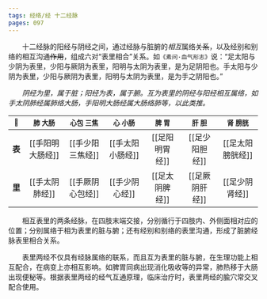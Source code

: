 ```yaml
---
tags: 经络/经 十二经脉
pages: 097
---
```

&emsp;&emsp;十二经脉的阳经与阴经之间，通过经脉与脏腑的<dfn>相互</dfn>属络~~关系~~，以及经别和别络的相互沟通~~作用~~，组成六对“表里相合”关系。如`《素问·血气形志》`说：“足太阳与少阴为表里，少阳与厥阴为表里，阳明与太阴为表里，是为足阴阳也。手太阳与少阴为表里，少阳与厥阴为表里，阳明与太阴为表里，是为手之阴阳也。”

&emsp;&emsp;<dfn>阴经为里，属于脏；阳经为表，属于腑。互为表里的阴经与阳经相互属络，如手太阴肺经属肺络大肠，手阳明大肠经属大肠络肺等，以此类推。</dfn>

|<small>🐯</small>|<small>肺 大肠</small>|<small>心包 三焦</small>|<small>心 小肠</small>|<small>脾 胃</small>|<small>肝 胆</small>|<small>肾 膀胱</small>|
|:---:|:---:|:---:|:---:|:---:|:---:|:---:|
|**表**|[[手阳明大肠经]]|[[手少阳三焦经]]|[[手太阳小肠经]]|[[足阳明胃经]]|[[足少阳胆经]]|[[足太阳膀胱经]]|
|**里**|[[手太阴肺经]]|[[手厥阴心包经]]|[[手少阴心经]]|[[足太阴脾经]]|[[足厥阴肝经]]|[[足少阴肾经]]|

&emsp;&emsp;相互表里的两条经脉，在四肢末端交接，分别循行于四肢内、外侧面相对应的位置；分别属络于相为表里的脏与腑；还有经别和别络的表里沟通，形成了脏腑经脉表里相合关系。

&emsp;&emsp;表里两经不仅具有经脉属络的联系，而且互为表里的脏与腑，在生理功能上相互配合，在病变上亦相互影响。如脾胃同病出现消化吸收等的异常，肺热移于大肠出现便秘等。根据表里两经的经气互通原理，临床治疗时，表里两经的腧穴常交叉配合使用。